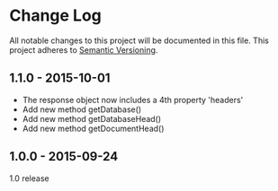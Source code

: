 # Change Log
All notable changes to this project will be documented in this file.
This project adheres to [Semantic Versioning](http://semver.org/).

## 1.1.0 - 2015-10-01
- The response object now includes a 4th property 'headers'
- Add new method getDatabase()
- Add new method getDatabaseHead()
- Add new method getDocumentHead()

## 1.0.0 - 2015-09-24
1.0 release
